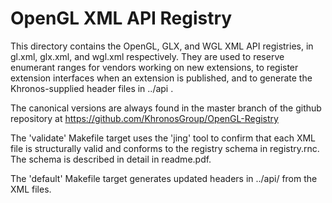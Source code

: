 # OpenGL XML API Registry

This directory contains the OpenGL, GLX, and WGL XML API registries, in
gl.xml, glx.xml, and wgl.xml respectively. They are used to reserve
enumerant ranges for vendors working on new extensions, to register
extension interfaces when an extension is published, and to generate the
Khronos-supplied header files in ../api .

The canonical versions are always found in the master branch of the github
repository at https://github.com/KhronosGroup/OpenGL-Registry

The 'validate' Makefile target uses the 'jing' tool to confirm that each XML
file is structurally valid and conforms to the registry schema in
registry.rnc. The schema is described in detail in readme.pdf.

The 'default' Makefile target generates updated headers in ../api/ from the
XML files.
